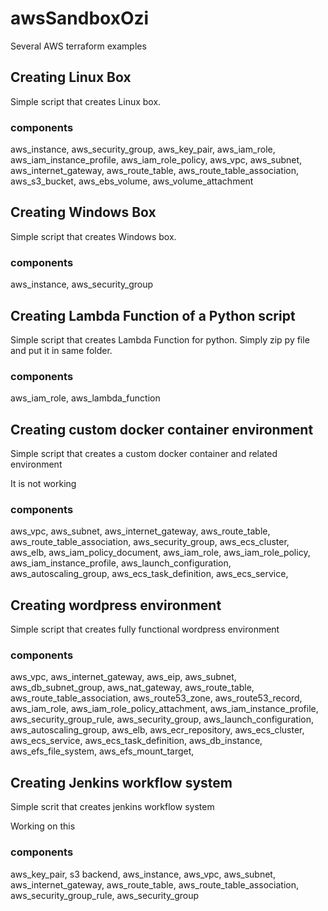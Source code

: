 # awsSandboxOzi
Several AWS terraform examples

## Creating Linux Box
Simple script that creates Linux box.

### components
aws_instance, aws_security_group, aws_key_pair, aws_iam_role, aws_iam_instance_profile, aws_iam_role_policy, aws_vpc, aws_subnet, aws_internet_gateway, aws_route_table, aws_route_table_association, aws_s3_bucket, aws_ebs_volume, aws_volume_attachment

## Creating Windows Box
Simple script that creates Windows box.

### components
aws_instance, aws_security_group

## Creating Lambda Function of a Python script
Simple script that creates Lambda Function for python. Simply zip py file and put it in same folder.

### components
aws_iam_role, aws_lambda_function

## Creating custom docker container environment
Simple script that creates a custom docker container and related environment 

It is not working

### components
aws_vpc, aws_subnet, aws_internet_gateway, aws_route_table, aws_route_table_association, aws_security_group, aws_ecs_cluster, aws_elb, aws_iam_policy_document, aws_iam_role, aws_iam_role_policy, aws_iam_instance_profile, aws_launch_configuration, aws_autoscaling_group, aws_ecs_task_definition, aws_ecs_service, 

## Creating wordpress environment 
Simple script that creates fully functional wordpress environment

### components
aws_vpc, aws_internet_gateway, aws_eip, aws_subnet, aws_db_subnet_group, aws_nat_gateway, aws_route_table, aws_route_table_association, aws_route53_zone, aws_route53_record, aws_iam_role, aws_iam_role_policy_attachment, aws_iam_instance_profile, aws_security_group_rule, aws_security_group, aws_launch_configuration, aws_autoscaling_group, aws_elb, aws_ecr_repository, aws_ecs_cluster, aws_ecs_service, aws_ecs_task_definition, aws_db_instance, aws_efs_file_system, aws_efs_mount_target, 

## Creating Jenkins workflow system
Simple scrit that creates jenkins workflow system

Working on this

### components
aws_key_pair, s3 backend, aws_instance, aws_vpc, aws_subnet, aws_internet_gateway, aws_route_table, aws_route_table_association, aws_security_group_rule, aws_security_group
